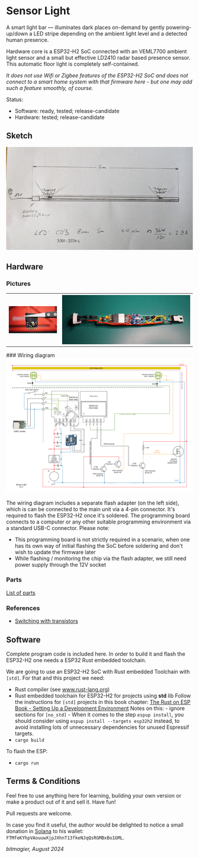 # Sensor Light

A smart light bar — illuminates dark places on-demand by gently powering-up/down a LED stripe depending on the ambient light level and a detected human presence.

Hardware core is a ESP32-H2 SoC connected with an VEML7700 ambient light sensor and a small but effective LD2410 radar based presence sensor.
This automatic floor light is completely self-contained.

_It does not use Wifi or Zigbee features of the ESP32-H2 SoC and does not connect to a smart home system with that firmware here - but one may add such a feature smoothly, of course._

Status:
- Software: ready, tested; release-candidate
- Hardware: tested; release-candidate

## Sketch

<picture>
    <img src="hardware/pictures/light_bar_sketch.png" alt="Light bar sketch" width="600">
</picture>

## Hardware

### Pictures
<a>
<table style="border-style: none">
<tr>
<th><img src="./hardware/pictures/esp32h2.png" alt="drawing" width="300"/></th>
<th><img src="./hardware/pictures/main_board_complete.png" alt="drawing" width="800"></th>
</tr>
</table>
</a>
### Wiring diagram
<picture>
    <source media="(prefers-color-scheme: dark)" srcset="hardware/wiring_diagram_dark.svg">
    <source media="(prefers-color-scheme: light)" srcset="hardware/wiring_diagram_bright.svg">
    <img alt="Wiring diagram" src="hardware/wiring_diagram_bright.svg">
</picture>

The wiring diagram includes a separate flash adapter (on the left side), which is can be connected to the main unit via a 4-pin connector. It's required to flash the ESP32-H2 once it's soldered.
The programming board connects to a computer or any other suitable programming environment via a standard USB-C connector.
Please note:
- This programming board is not strictly required in a scenario, when one has its own way of initial flashing the SoC before soldering and don't wish to update the firmware later
- While flashing / monitoring the chip via the flash adapter, we still need power supply through the 12V socket

### Parts 
[List of parts](./hardware/parts.md)

### References

- [Switching with transistors](https://dl6gl.de/schalten-mit-transistoren.html)

## Software

Complete program code is included here. In order to build it and flash the ESP32-H2 one needs a ESP32 Rust embedded toolchain.

We are going to use an ESP32-H2 SoC with Rust embedded Toolchain with `[std]`.
For that and this project we need:

- Rust compiler (see www.rust-lang.org) 
- Rust embedded toolchain for ESP32-H2 for projects using __std__ lib
    Follow the instructions for `[std]` projects in this book chapter:
    [The Rust on ESP Book - Setting Up a Development Environment](https://esp-rs.github.io/book/installation/index.html)
    Notes on this:
      - ignore sections for `[no_std]` 
      - When it comes to the step `espup install`, you should consider using `espup install --targets esp32h2` instead, to avoid installing lots of unnecessary dependencies for unused Espressif targets. 
- `cargo build`

To flash the ESP:
- `cargo run`

## Terms & Conditions
Feel free to use anything here for learning, building your own version or make a product out of it and sell it.
Have fun!

Pull requests are welcome.

In case you find it useful, the author would be delighted to notice a small donation in [Solana](https://solana.com/) to his wallet: `FTMfeKYhpVAouuwXjpJXhnT13fkeNJqQsRGMBxBo1GML`.

_bitmagier, August 2024_